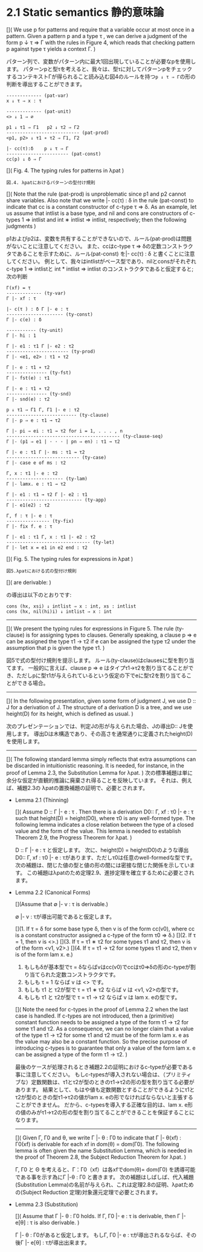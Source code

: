 # 2.1 Static semantics 静的意味論

[](
We use p for patterns and require that a variable occur at most once in a pattern.
Given a pattern p and a type τ , we can derive a judgment of the form p ↓ τ ⇒ Γ with the rules in Figure 4, which reads that checking pattern p against type τ yields a context Γ.
)

パターン列で、変数がパターン内に最大1回出現していることが必要なpを使用します。
パターンpと型τを考えると、我々は、型τに対してパターンpをチェックするコンテキストΓが得られること読み込む図4のルールを持つ`p ↓ τ ⇒ Γ`の形の判断を導出することができます。

	------------- (pat-var)
	x ↓ τ ⇒ x : τ

	------------- (pat-unit)
	<> ↓ 1 ⇒ ∅

	p1 ↓ τ1 ⇒ Γ1   p2 ↓ τ2 ⇒ Γ2
	--------------------------- (pat-prod)
	<p1, p2> ↓ τ1 ∗ τ2 ⇒ Γ1, Γ2

	|- cc(τ):δ    p ↓ τ ⇒ Γ
	----------------------- (pat-const)
	cc(p) ↓ δ ⇒ Γ

[](
	Fig. 4. The typing rules for patterns in λpat
)

	図.4. λpatにおけるパターンの型付け規則

[](
Note that the rule (pat-prod) is unproblematic since p1 and p2 cannot share variables.
Also note that we write |- cc(τ) : δ in the rule (pat-const) to indicate that cc is a constant constructor of c-type τ ⇒ δ.
As an example, let us assume that intlist is a base type, and nil and cons are constructors of c-types 1 ⇒ intlist and int ∗ intlist ⇒ intlist, respectively;
then the following judgments
)

p1およびp2は、変数を共有することができないので、ルール(pat-prod)は問題がないことに注意してください。
また、ccはc-type τ ⇒ δの定数コンストラクタであることを示すために、ルール(pat-const) を|- cc(τ) : δ と書くことに注意してください。
例として、我々はintlistがベース型であり、nilとconsがそれぞれc-type 1 ⇒ intlistと int * intlist ⇒ intlist のコンストラクタであると仮定すると;
次の判断

	Γ(xf) = τ
	------------- (ty-var)
	Γ |- xf : τ

	|- c(τ ) : δ Γ |- e : τ
	--------------------- (ty-const)
	Γ |- c(e) : δ

	----------- (ty-unit)
	Γ |- hi : 1

	Γ |- e1 : τ1 Γ |- e2 : τ2
	----------------------- (ty-prod)
	Γ |- <e1, e2> : τ1 ∗ τ2

	Γ |- e : τ1 ∗ τ2
	--------------- (ty-fst)
	Γ |- fst(e) : τ1

	Γ |- e : τ1 ∗ τ2
	--------------- (ty-snd)
	Γ |- snd(e) : τ2

	p ↓ τ1 ⇒ Γ1 Γ, Γ1 |- e : τ2
	-------------------------- (ty-clause)
	Γ |- p ⇒ e : τ1 → τ2

	Γ |- pi ⇒ ei : τ1 → τ2 for i = 1, . . . , n
	------------------------------------------ (ty-clause-seq)
	Γ |- (p1 ⇒ e1 | · · · | pn ⇒ en) : τ1 → τ2

	Γ |- e : τ1 Γ |- ms : τ1 → τ2
	--------------------------- (ty-case)
	Γ |- case e of ms : τ2

	Γ, x : τ1 |- e : τ2
	--------------------- (ty-lam)
	Γ |- lamx. e : τ1 → τ2

	Γ |- e1 : τ1 → τ2 Γ |- e2 : τ1
	---------------------------- (ty-app)
	Γ |- e1(e2) : τ2

	Γ, f : τ |- e : τ
	---------------- (ty-fix)
	Γ |- fix f. e : τ

	Γ |- e1 : τ1 Γ, x : τ1 |- e2 : τ2
	------------------------------- (ty-let)
	Γ |- let x = e1 in e2 end : τ2

[](
	Fig. 5. The typing rules for expressions in λpat
)

	図5.λpatにおける式の型付け規則

[](
are derivable:
)

の導出は以下のとおりです:

	cons (hx, xsi) ↓ intlist ⇒ x : int, xs : intlist
	cons (hx, nil(hi)i) ↓ intlist ⇒ x : int

----

[](
We present the typing rules for expressions in Figure 5.
The rule (ty-clause) is for assigning types to clauses.
Generally speaking, a clause p ⇒ e can be assigned the type τ1 → τ2 if e can be assigned the type τ2 under the assumption that p is given the type τ1.
)

図5で式の型付け規則を提示します。
ルール(ty-clause)はclausesに型を割り当てます。
一般的に言えば、clause p ⇒ e はタイプτ1→τ2を割り当てることができ、ただしpに型τ1が与えられているという仮定の下でeに型τ2を割り当てることができる場合。

----

[](
In the following presentation, given some form of judgment J, we use D :: J for a derivation of J.
The structure of a derivation D is a tree, and we use height(D) for its height, which is defined as usual.
)

次のプレゼンテーションでは、判定Jの形が与えられた場合、Jの導出D:: Jを使用します。
導出Dは木構造であり、その高さを通常通りに定義されたheight(D)を使用します。

----

[](
The following standard lemma simply reflects that extra assumptions can be discarded in intuitionistic reasoning.
It is needed, for instance, in the proof of Lemma 2.3, the Substitution Lemma for λpat.
)
次の標準補題は単に余分な仮定が直観的推論に廃棄され得ることを反映しています。
それは、例えば、補題2.3の λpatの置換補題の証明で、必要とされます。

- Lemma 2.1 (Thinning)

	[](
	Assume D :: Γ |- e : τ .
	Then there is a derivation D0:: Γ, xf : τ0 |- e : τ such that height(D) = height(D0), where τ0 is any well-formed type.
	The following lemma indicates a close relation between the type of a closed value and the form of the value.
	This lemma is needed to establish Theorem 2.9, the Progress Theorem for λpat.
	)

	D :: Γ |- e : τ と仮定します。
	次に、height(D) = height(D0)のような導出D0:: Γ, xf : τ0 |- e : τがあります、ただしτ0は任意のwell-formedな型です。
	次の補題は、閉じた値の型と値の形の間には密接な閉じた関係を示しています。
	この補題はλpatのため定理2.9、進捗定理を確立するために必要とされます。

- Lemma 2.2 (Canonical Forms)

	[](Assume that ∅ |- v : τ is derivable.)

	∅ |- v : τが導出可能であると仮定します。

	[](1. If τ = δ for some base type δ, then v is of the form cc(v0), where cc is a constant constructor assigned a c-type of the form τ0 ⇒ δ.)
	[](2. If τ = 1, then v is <>.)
	[](3. If τ = τ1 ∗ τ2 for some types τ1 and τ2, then v is of the form <v1, v2>.)
	[](4. If τ = τ1 → τ2 for some types τ1 and τ2, then v is of the form lam x. e.)

	1. もしもδが基本型でτ = δならばvはcc(v0)でccはτ0⇒δの形のc-typeが割り当てられた定数コンストラクタです。
	2. もしも τ = 1 ならば v は <> です。
	3. もしも τ1 と τ2が型で τ = τ1 ∗ τ2 ならば v は <v1, v2>の型です。
	4. もしも τ1 と τ2が型で τ = τ1 → τ2 ならば v は lam x. eの型です。

	[](
	Note the need for c-types in the proof of Lemma 2.2 when the last case is handled.
	If c-types are not introduced, then a (primitive) constant function needs to be assigned a type of the form τ1 → τ2 for some τ1 and τ2.
	As a consequence, we can no longer claim that a value of the type τ1 → τ2 for some τ1 and τ2 must be of the form lam x. e as the value may also be a constant function. 
	So the precise purpose of introducing c-types is to guarantee that only a value of the form lam x. e can be assigned a type of the form τ1 → τ2.
	)

	最後のケースが処理されるとき補題2.2の証明におけるc-typeが必要である事に注意してください。
	もしc-typesが導入されない場合は、（プリミティブな）定数関数は、τ1とτ2が型のときのτ1→τ2の形の型を割り当てる必要があります。
	結果として、もはや値も定数関数とすることができるようにτ1とτ2が型のときの型τ1→τ2の値がlam x. eの形でなければならないと主張することができません。
	だから、c-typesを導入する正確な目的は、lam x. e形の値のみがτ1→τ2の形の型を割り当てることができることを保証することになります。

	----

	[](
	Given Γ, Γ0 and θ, we write Γ |- θ : Γ0 to indicate that Γ |- θ(xf) : Γ0(xf) is derivable for each xf in dom(θ) = dom(Γ0).
	The following lemma is often given the name Substitution Lemma, which is needed in the proof of Theorem 2.8, the Subject Reduction Theorem for λpat.
	)

	Γ, Γ0 と Θ を考えると、Γ：Γ0（xf）は各xfでdom(θ)= dom(Γ0) を誘導可能である事を示す為にΓ |-θ : Γ0 と書きます。
	次の補題はしばしば、代入補題(Substitution Lemma)の名前が与えられ、これは定理2.8の証明、λpatための(Subject Reduction 定理)対象還元定理で必要とされます。

- Lemma 2.3 (Substitution)

	[](
	Assume that Γ |- θ : Γ0 holds.
	If Γ, Γ0 |- e : τ is derivable, then Γ |- e[θ] : τ is also derivable.
	)

	Γ |- θ : Γ0があると仮定します。
	もしΓ, Γ0 |- e : τが導出されるならば、その後Γ |- e[θ] : τが導出出来ます。

